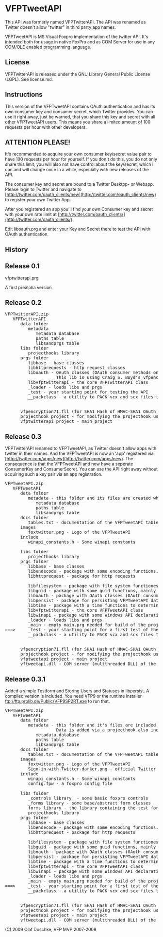 # VFPTweetAPI
This API was formerly named VFPTwitterAPI. The API was renamed as Twitter doesn't allow "twitter" in 
third party app names.

VFPTweetAPI is MS Visual Foxpro implementation of the twitter API. It's intended both for usage in native FoxPro and as COM Server for use in any COM/OLE enabled programming language.

## License
VFPTwitterAPI is released under the GNU Library General Public License (LGPL). See license.md.

## Instructions
This version of the VFPTweetAPI contains OAuth authentication and has its own consumer key and consumer secret, which Twitter provides. You can use it right away, just be warned, that you share this key and secret with all other VFPTweetAPI users. This means you share a limited amount of 100 requests per hour with other developers.

## ATTENTION PLEASE!
It's recommended to acquire your own consumer key/secret value pair to have 100 requests per hour for yourself. If you don't do this, you do not only share this limit, you will also not have control about the key/secret, which I can and will change once in a while, especially with new releases of the API. 

The consumer key and secret are bound to a Twitter Desktop- or Webapp. Please login to Twitter and navigate to [http://twitter.com/oauth_clients/new](http://twitter.com/oauth_clients/new) to register your own Twitter App.

After you registered an app you'll find your own Consumer key and secret with your own rate limit 
at [http://twitter.com/oauth_clients/](http://twitter.com/oauth_clients/)

Edit liboauth.prg and enter your Key and Secret there to test the API with OAuth authentication.

## History

Release 0.1
------------
vfptwitterapi.prg

A first prealpha version

Release 0.2
-----------
<pre>
VFPTwitterAPI.zip  
   VFPTwitterAPI  
      data folder  
         metadata  
            metadata database  
            paths table  
            libsandprgs table  
      libs folder  
         projecthooks library  
      prgs folder  
         libbase - base classes  
         libhttprequests - http request classes  
         liboauth - OAuth classes (OAuth consumer methods only)  
                    This lib is using Craig S. Boyd's vfpencryption71.fll  
         libvfptwitterapi - the core VFPTwitterAPI class  
         _loader - loads libs and prgs  
         _test - your starting point for testing the API  
         __packclass - a utility to PACK vcx and scx files to get rid of memo bloat of source code  
           
         
      vfpencryption71.fll (for SHA1 Hash of HMAC-SHA1 OAuth signatures)  
      projecthook project - for modifying the projecthook used in the main project  
      vfptwitterapi project - main project  
</pre>

Release 0.3
-----------
VFPTwitterAPI renamed to VFPTweetAPI, as Twitter doesn't allow apps with twitter in their names. And the VFPTweetAPI is now an 'app' registered via [http://twitter.com/apps/new](http://twitter.com/apps/new). The consequence is that the VFPTweetAPI and now have a seperate ConsumerKey and ConsumerSecret. You can use the API right away without acquiring such a key pair via an app registration.

<pre>
VFPTweetAPI.zip
   VFPTweetAPI
      data folder
         metadata - this folder and its files are created when first opening the pjx
            metadata database
            paths table
            libsandprgs table
      docs folder
         tables.txt - documentation of the VFPTweetAPI tables the libpersist package creates
      images
         foxtwitter.png - Logo of the VFPTweetAPI
      include
         winapi_constants.h - Some winapi constants

      libs folder
         projecthooks library
      prgs folder
         libbase - base classes
         libendecode - package with some encoding functions. Mainly urlencode and HMAC-SHA1 hashing
         libhttprequest - package for http requests

         libfilesystem - package with file system functiones, eg to determine the local app data folder
         libguid - package with some guid functions, mainly used by libfilesystem for KnownFolderIDs
         liboauth - package with OAuth classes (OAuth consumer methods)
         libpersist - package for persisting VFPTweetAPI data
         libtime - package with a time functions to determine UTCTime needed for twitter requests
         libvfptwitterapi - the core VFPTweetAPI class
         libwinapi - package with some Windows API declarations
         _loader - loads libs and prgs
         _main - empty main.prg needed for build of the project only.
===>     _test - your starting point for a first test of the API
         __packclass - a utility to PACK vcx and scx files to get rid of memo bloat of source code
           
         
      vfpencryption71.fll (for SHA1 Hash of HMAC-SHA1 OAuth signatures)
      projecthook project - for modifying the projecthook used in the main project
      vfptweetapi project - main project
      vftweetapi.dll - COM server (multthreaded DLL) of the VFPTweetAPI
</pre>

Release 0.3.1
-------------
Added a simple Testform and Storing Users and Statuses in libpersist. A compiled version is included. You need VFP9 or the runtime installer ftp://ftp.prolib.de/Public/VFP9SP2RT.exe to run that.

<pre>
VFPTweetAPI.zip
   VFPTweetAPI
      data folder
         metadata - this folder and it's files are included empty
                    Data is added via a projecthook also included as projecthook.pjx
            metadata database
            paths table
            libsandprgs table
      docs folder
         tables.txt - documentation of the VFPTweetAPI tables the libpersist package creates
      images
         foxtwitter.png - Logo of the VFPTweetAPI
         Sign-in-with-Twitter-darker.png - official Twitter image for a sign in button
      include
         winapi_constants.h - Some winapi constants
         config.fpw - a foxpro config file

      libs folder
         _controls library  - some basic foxpro controls
         _forms library - some base/abstract form classes
         forms library - the library containing the test form
         projecthooks library
      prgs folder
         libbase - base classes
         libendecode - package with some encoding functions. Mainly urlencode and HMAC-SHA1 hashing
         libhttprequest - package for http requests

         libfilesystem - package with file system functiones, eg to determine the local app data folder
         libguid - package with some guid functions, mainly used by libfilesystem for KnownFolderIDs
         liboauth - package with OAuth classes (OAuth consumer methods)
         libpersist - package for persisting VFPTweetAPI data
         libtime - package with a time functions to determine UTCTime needed for twitter requests
         libvfptwitterapi - the core VFPTweetAPI class
         libwinapi - package with some Windows API declarations
         _loader - loads libs and prgs
         _main - empty main.prg needed for build of the project only.
===>     _test - your starting point for a first test of the API
         __packclass - a utility to PACK vcx and scx files to get rid of memo bloat of source code
           
         
      vfpencryption71.fll (for SHA1 Hash of HMAC-SHA1 OAuth signatures)
      projecthook project - for modifying the projecthook used in the main project
      vfptweetapi project - main project
      vftweetapi.dll - COM server (multthreaded DLL) of the VFPTweetAPI
</pre>
(C) 2009 Olaf Doschke, VFP MVP 2007-2009